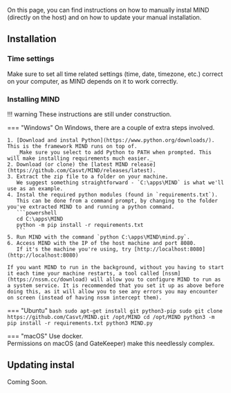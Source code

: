 On this page, you can find instructions on how to manually instal MIND (directly on the host) and on how to update your manual installation.

## Installation

### Time settings

Make sure to set all time related settings (time, date, timezone, etc.) correct on your computer, as MIND depends on it to work correctly.

### Installing MIND

!!! warning
	These instructions are still under construction.

=== "Windows"
    On Windows, there are a couple of extra steps involved.  

    1. [Download and instal Python](https://www.python.org/downloads/). This is the framework MIND runs on top of.  
       _Make sure you select to add Python to PATH when prompted. This will make installing requirements much easier._
    2. Download (or clone) the [latest MIND release](https://github.com/Casvt/MIND/releases/latest).  
    3. Extract the zip file to a folder on your machine.  
       We suggest something straightforward - `C:\apps\MIND` is what we'll use as an example.
    4. Instal the required python modules (found in `requirements.txt`).
       This can be done from a command prompt, by changing to the folder you've extracted MIND to and running a python command.
       ```powershell
       cd C:\apps\MIND
       python -m pip install -r requirements.txt
       ```
    5. Run MIND with the command `python C:\apps\MIND\mind.py`.
    6. Access MIND with the IP of the host machine and port 8080.  
       If it's the machine you're using, try [http://localhost:8080](http://localhost:8080)
    
    If you want MIND to run in the background, without you having to start it each time your machine restarts, a tool called [nssm](https://nssm.cc/download) will allow you to configure MIND to run as a system service. It is recommended that you set it up as above before doing this, as it will allow you to see any errors you may encounter on screen (instead of having nssm intercept them).

=== "Ubuntu"
	```bash
	sudo apt-get install git python3-pip
	sudo git clone https://github.com/Casvt/MIND.git /opt/MIND
	cd /opt/MIND
	python3 -m pip install -r requirements.txt
	python3 MIND.py
	```

=== "macOS"
    Use docker.  
    Permissions on macOS (and GateKeeper) make this needlessly complex.  

## Updating instal

Coming Soon.